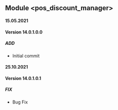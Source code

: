 ## Module <pos_discount_manager>

#### 15.05.2021
#### Version 14.0.1.0.0
##### ADD
- Initial commit

#### 25.10.2021
#### Version 14.0.1.0.1
##### FIX
- Bug Fix


